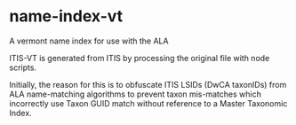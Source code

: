 # name-index-vt
A vermont name index for use with the ALA

ITIS-VT is generated from ITIS by processing the original file with node scripts.

Initially, the reason for this is to obfuscate ITIS LSIDs (DwCA taxonIDs) from ALA name-matching algorithms to prevent taxon mis-matches which incorrectly use Taxon GUID match without reference to a Master Taxonomic Index.
